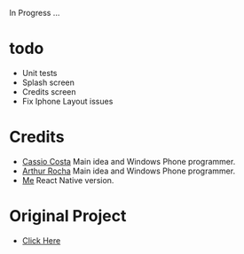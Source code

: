In Progress ...

# todo
  * Unit tests
  * Splash screen
  * Credits screen
  * Fix Iphone Layout issues

# Credits
 * [Cassio Costa](https://github.com/cassiocosta) Main idea and Windows Phone programmer.
 * [Arthur Rocha](https://github.com/zionix357) Main idea and Windows Phone programmer.
 * [Me](https://github.com/cainarm) React Native version.
 
 # Original Project
 * [Click Here](https://github.com/zionix357/AppEstrelas) 


